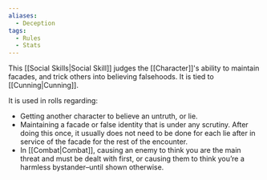 ```yaml
---
aliases:
  - Deception
tags:
  - Rules
  - Stats
---
```

This [[Social Skills|Social Skill]] judges the [[Character]]'s ability to maintain facades, and trick others into believing falsehoods. It is tied to [[Cunning|Cunning]].

It is used in rolls regarding:
- Getting another character to believe an untruth, or lie.
- Maintaining a facade or false identity that is under any scrutiny. After doing this once, it usually does not need to be done for each lie after in service of the facade for the rest of the encounter.
- In [[Combat|Combat]], causing an enemy to think you are the main threat and must be dealt with first, or causing them to think you’re a harmless bystander–until shown otherwise.